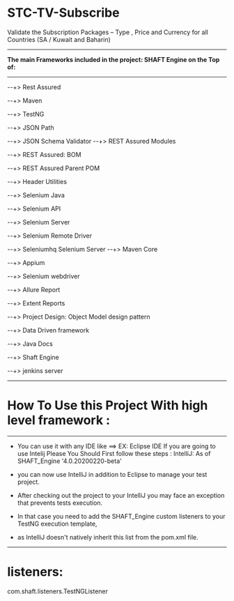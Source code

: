 # STC-TV-Subscribe
Validate the Subscription Packages – Type , Price and Currency for all Countries (SA / Kuwait and Baharin)



 -----------------------------------------------------

**The main Frameworks included in the project: SHAFT Engine on the Top of:**

-----------------------------------------------------

--+> Rest Assured 

--+> Maven

--+> TestNG

--+> JSON Path

--+> JSON Schema Validator
--+> REST Assured Modules

--+> REST Assured: BOM

--+> REST Assured Parent POM

--+> Header Utilities

--+> Selenium Java

--+> Selenium API

--+> Selenium Server

--+> Selenium Remote Driver

--+> Seleniumhq Selenium Server
--+> Maven Core

--+> Appium 
  
--+> Selenium webdriver 

--+> Allure Report

--+> Extent Reports

--+> Project Design: Object Model design pattern

--+> Data Driven framework

--+> Java Docs

--+> Shaft Engine


--+> jenkins server 


-----------------------------------------------------
# How To Use this Project With high level framework : 
-----------------------------------------------------
* You can use it with any IDE like ==> EX: Eclipse IDE If you are going to use Intelij Please You Should First follow these steps : IntelliJ: As of SHAFT_Engine '4.0.20200220-beta' 
* you can now use IntelliJ in addition to Eclipse to manage your test project.

* After checking out the project to your IntelliJ you may face an exception that prevents tests execution.

* In that case you need to add the SHAFT_Engine custom listeners to your TestNG execution template, 
* as IntelliJ doesn't natively inherit this list from the pom.xml file.

 -----------------------------------------------------

# listeners: 
com.shaft.listeners.TestNGListener
